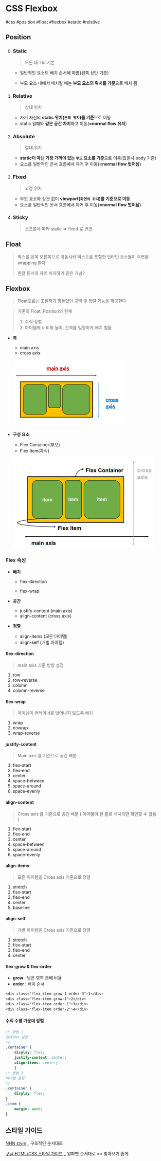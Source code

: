 # CSS Flexbox

#css #position #float #flexbox #static #relative



## Position

0. ### Static

   > 모든 태그의 기본 

   - 일반적인 요소의 배치 순서에 따름(왼쪽 상단 기준)

   - 부모 요소 내에서 배치될 때는 **부모 요소의 위치를 기준**으로 배치 됨

1. ### Relative

   > 상대 위치

   - 자기 자신의 **static 위치(`본래 위치`)를 기준**으로 이동
   - static 일때와 **같은 공간 차지**하고 이동(**=normal flow 유지**)

2. ### Absolute

   > 절대 위치

   - **static이 아닌 가장 가까이 있는 `부모` 요소를 기준**으로 이동(없을시 body 기준)
   - 요소를 일반적인 문서 흐름에서 제거 후 이동(**=normal flow 벗어남**)

3. ### Fixed

   > 고정 위치

   - 부모 요소와 상관 없이 **viewport(`화면의 위치`)를 기준으로 이동**
   - 요소를 일반적인 문서 흐름에서 제거 후 이동(**=normal flow 벗어남**)

4. ### Sticky

   > 스크롤에 따라 static => fixed 로 변경



## Float

> 박스를 왼쪽 오른쪽으로 이동시켜 텍스트를 포함한 인라인 요소들이 주변을 wrapping 한다
>
> 한글 문서의 자리 차지하기 같은 개념?



## Flexbox

> Float으로는 조절하기 힘들었던 공백 및 정렬 기능을 제공한다

> 기존의 Float, Position의 한계 
>
> 1. 수직 정렬
> 2. 아이템의 너비와 높이, 간격을 일정하게 배치 힘듦

- **축**

  - main axis
  - cross axis

  ![image-20220831155450255](2022-08-31-flexbox.assets/image-20220831155450255.png)

- **구성 요소**

  - Flex Container(부모)
  - Flex Item(자식)

  ![image-20220831155435530](2022-08-31-flexbox.assets/image-20220831155435530.png)

### Flex 속성

- **배치**

  - flex-direction

  - flex-wrap

- **공간**

  - justify-content (main axis)
  - align-content (cross axis)

- **정렬**

  - align-items (모든 아이템)
  - align-self (개별 아이템)

#### flex-direction

> main axis 기준 방향 설정

1. row
2. row-reverse
3. column
4. column-reverse

#### flex-wrap

> 아이템이 컨테이너를 벗어나지 않도록 배치

1. wrap
2. nowrap
3. wrap-reverse

#### justify-content

> Main axis 를 기준으로 공간 배분

1. flex-start
2. flex-end
3. center
4. space-between
5. space-around
6. space-evenly

#### align-content

> Cross axis 를 기준으로 공간 배분 ( 아이템이 한 줄로 배치되면 확인할 수 없음 )

1. flex-start
2. flex-end
3. center
4. space-between
5. space-around
6. space-evenly

#### align-items

> 모든 아이템을 Cross axis 기준으로 정렬

1. stretch
2. flex-start
3. flex-end
4. center
5. baseline

#### align-self

> 개별 아이템을 Cross axis 기준으로 정렬

1. stretch
2. flex-start
3. flex-end
4. center

#### flex-grow & flex-order

- **grow** : 남은 영역 분배 비율
- **order** : 배치 순서

```css
<div class="flex_item grow-1 order-3">1</div>
<div class="flex-item grow-1">2</div>
<div class="flex-item order-1">3</div>
<div class="flex-item order-2">4</div>
```



#### 수직 수평 가운데 정렬

```css
/* 방법 1
컨테이너 설정
*/
.container {
	display: flex;
	justify-content: center;
	align-items: center;
	}
/* 방법 2
아이템 설정
*/
.container {
	display: flex;
}
.item {
	margin: auto;
}
```





## 스타일 가이드

[NHN style](https://nuli.navercorp.com/data/convention/NHN_Coding_Conventions_for_Markup_Languages.pdf) _ 구조적인 순서대로

[구글 HTML/CSS 스타일 가이드](https://google.github.io/styleguide/htmlcssguide.html) _ 알파벳 순서대로 => 찾아보기 쉽게